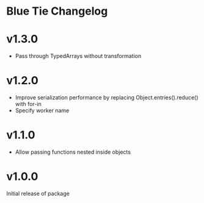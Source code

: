 # Blue Tie Changelog

# v1.3.0

- Pass through TypedArrays without transformation

# v1.2.0

- Improve serialization performance by replacing Object.entries().reduce() with for-in
- Specify worker name

# v1.1.0

- Allow passing functions nested inside objects

# v1.0.0

Initial release of package

